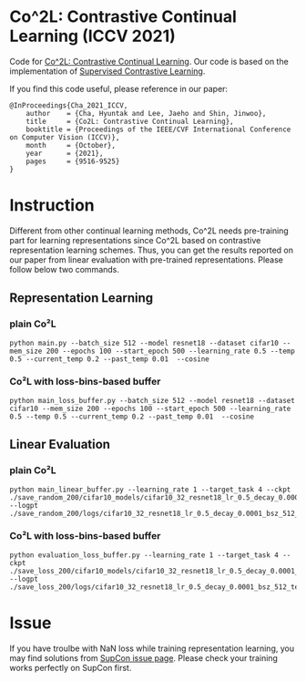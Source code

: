# Co^2L: Contrastive Continual Learning (ICCV 2021)

Code for [Co^2L: Contrastive Continual Learning](https://arxiv.org/abs/2106.14413). 
Our code is based on the implementation of [Supervised Contrastive Learning](https://github.com/HobbitLong/SupContrast). 

If you find this code useful, please reference in our paper:

```
@InProceedings{Cha_2021_ICCV,
    author    = {Cha, Hyuntak and Lee, Jaeho and Shin, Jinwoo},
    title     = {Co2L: Contrastive Continual Learning},
    booktitle = {Proceedings of the IEEE/CVF International Conference on Computer Vision (ICCV)},
    month     = {October},
    year      = {2021},
    pages     = {9516-9525}
}
```

# Instruction

Different from other continual learning methods, Co^2L needs pre-training part for learning representations since Co^2L based on contrastive representation learning schemes. Thus, you can get the results reported on our paper from linear evaluation with pre-trained representations. Please follow below two commands. 

## Representation Learning
### plain Co²L
```
python main.py --batch_size 512 --model resnet18 --dataset cifar10 --mem_size 200 --epochs 100 --start_epoch 500 --learning_rate 0.5 --temp 0.5 --current_temp 0.2 --past_temp 0.01  --cosine
```
### Co²L with loss-bins-based buffer
```
python main_loss_buffer.py --batch_size 512 --model resnet18 --dataset cifar10 --mem_size 200 --epochs 100 --start_epoch 500 --learning_rate 0.5 --temp 0.5 --current_temp 0.2 --past_temp 0.01  --cosine
```

## Linear Evaluation
### plain Co²L
```
python main_linear_buffer.py --learning_rate 1 --target_task 4 --ckpt ./save_random_200/cifar10_models/cifar10_32_resnet18_lr_0.5_decay_0.0001_bsz_512_temp_0.5_momentum_1.000_trial_0_500_100_0.2_0.01_1.0_cosine_warm/ --logpt ./save_random_200/logs/cifar10_32_resnet18_lr_0.5_decay_0.0001_bsz_512_temp_0.5_momentum_1.000_trial_0_500_100_0.2_0.01_1.0_cosine_warm/
```
### Co²L with loss-bins-based buffer
```
python evaluation_loss_buffer.py --learning_rate 1 --target_task 4 --ckpt ./save_loss_200/cifar10_models/cifar10_32_resnet18_lr_0.5_decay_0.0001_bsz_512_temp_0.5_trial_0_500_100_0.2_0.01_1.0_cosine_warm/ --logpt ./save_loss_200/logs/cifar10_32_resnet18_lr_0.5_decay_0.0001_bsz_512_temp_0.5_trial_0_500_100_0.2_0.01_1.0_cosine_warm/
```

# Issue

If you have troulbe with NaN loss while training representation learning, you may find solutions from [SupCon issue page](https://github.com/HobbitLong/SupContrast/issues). Please check your training works perfectly on SupCon first. 
